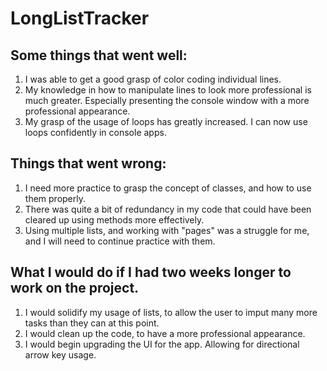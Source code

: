 # LongListTracker

## Some things that went well:
1. I was able to get a good grasp of color coding individual lines.
2. My knowledge in how to manipulate lines to look more professional
is much greater. Especially presenting the console window with a more
professional appearance.
3. My grasp of the usage of loops has greatly increased. I can now use
loops confidently in console apps.

## Things that went wrong:
1. I need more practice to grasp the concept of classes, and how to use
them properly.
2. There was quite a bit of redundancy in my code that could have been 
cleared up using methods more effectively.
3. Using multiple lists, and working with "pages" was a struggle for me, 
and I will need to continue practice with them.

## What I would do if I had two weeks longer to work on the project. 
1. I would solidify my usage of lists, to allow the user to imput many 
more tasks than they can at this point.
2. I would clean up the code, to have a more professional appearance.
3. I would begin upgrading the UI for the app. Allowing for directional
arrow key usage. 
